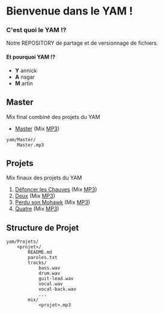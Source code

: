 # Bienvenue dans le YAM !

### C'est quoi le YAM !?

Notre REPOSITORY de partage et de versionnage de fichiers.

#### Et pourquoi YAM !?

* **Y** annick
* **A** nsgar
* **M** artin

## Master

Mix final combiné des projets du YAM

* [Master](Master/) (Mix [MP3](Master/Master.mp3))

```
yam/Master/
    Master.mp3
```

## Projets

Mix finaux des projets du YAM

1. [Défoncer les Chauves](Projets/Chauves/) (Mix [MP3](Projets/Chauves/mix/Chauves.mp3))
2. [Deux](Projets/Deux/) (Mix [MP3](Projets/Deux/mix/Deux.mp3))
3. [Perdu son Mohawk](Projets/Mohawk/) (Mix [MP3](Projets/Mohawk/mix/Mohawk.mp3))
4. [Quatre](Projets/Quatre/) (Mix [MP3](Projets/Quatre/mix/Quatre.mp3))

## Structure de Projet

```
yam/Projets/
    <projet>/
        README.md
        paroles.txt
        tracks/
            bass.wav
            drum.wav
            guit-lead.wav
            vocal.wav
            vocal-back.wav
            ...
        mix/
            <projet>.mp3
```

